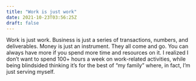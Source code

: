```yaml
---
title: "Work is just work"
date: 2021-10-23T03:56:25Z
draft: false
---
```


Work is just work. Business is just a series of transactions, numbers, and deliverables. Money is just an instrument. They all come and go. You can always have more if you spend more time and resources on it. I realized I don’t want to spend 100+ hours a week on work-related activities, while being blindsided thinking it’s for the best of “my family” where, in fact, I’m just serving myself.